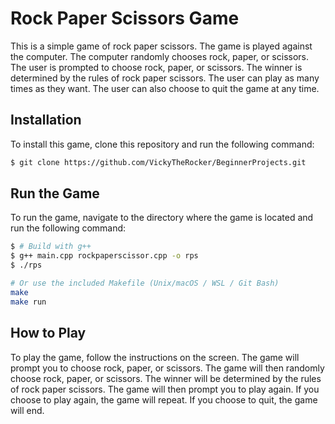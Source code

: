 
# Rock Paper Scissors Game

This is a simple game of rock paper scissors. The game is played against the computer. The computer randomly chooses rock, paper, or scissors. The user is prompted to choose rock, paper, or scissors. The winner is determined by the rules of rock paper scissors. The user can play as many times as they want. The user can also choose to quit the game at any time.

## Installation

To install this game, clone this repository and run the following command:

```bash
$ git clone https://github.com/VickyTheRocker/BeginnerProjects.git
```


## Run the Game

To run the game, navigate to the directory where the game is located and run the following command:

```bash
$ # Build with g++
$ g++ main.cpp rockpaperscissor.cpp -o rps
$ ./rps

# Or use the included Makefile (Unix/macOS / WSL / Git Bash)
make
make run
```

## How to Play

To play the game, follow the instructions on the screen. The game will prompt you to choose rock, paper, or scissors. The game will then randomly choose rock, paper, or scissors. The winner will be determined by the rules of rock paper scissors. The game will then prompt you to play again. If you choose to play again, the game will repeat. If you choose to quit, the game will end.

